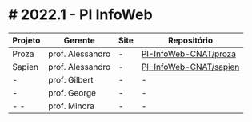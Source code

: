 # # 2022.1 - PI InfoWeb



| Projeto | Gerente | Site | Repositório |
| ------- | ------- | ---- | ----------- |
| Proza | prof. Alessandro | - | <a href="https://github.com/PI-InfoWeb-CNAT/proza">PI-InfoWeb-CNAT/proza</a> |
| Sapien | prof. Alessandro | - | <a href="https://github.com/PI-InfoWeb-CNAT/sapien">PI-InfoWeb-CNAT/sapien</a> |
| -  | prof. Gilbert | - | - |
| - | prof. George | - | - |
| - - | prof. Minora | - | -|
